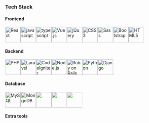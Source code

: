 ### Tech Stack

#### Frontend
<div style="display:flex">
  <img height="50" src="https://github.com/get-icon/geticon/raw/master/icons/react.svg" alt="React" />
  <img height="50" src="https://github.com/get-icon/geticon/raw/master/icons/javascript.svg" alt="javascript" />
  <img height="50" src="https://github.com/get-icon/geticon/raw/master/icons/typescript-icon.svg" alt="typescript" />
  <img height="50" src="https://github.com/get-icon/geticon/raw/master/icons/vue.svg" alt="Vue.js"/>
  <img height="50" src="https://github.com/get-icon/geticon/raw/master/icons/jquery-icon.svg" alt="jQuery" />
  <img height="50" src="https://github.com/get-icon/geticon/raw/master/icons/css-3.svg" alt="CSS3" />
  <img height="50" src="https://github.com/get-icon/geticon/raw/master/icons/sass.svg" alt="Sass" />
  <img height="50" src="https://github.com/get-icon/geticon/raw/master/icons/bootstrap.svg" alt="Bootstrap"/>
  <img height="50" src="https://github.com/get-icon/geticon/raw/master/icons/html-5.svg" alt="HTML5" />
</div>

#### Backend
<div style="display:flex">
  <img height="50" src="https://github.com/get-icon/geticon/raw/master/icons/php.svg" alt="PHP" />
  <img height="50" src="https://github.com/get-icon/geticon/raw/master/icons/laravel.svg" alt="Laravel" />
  <img height="50" src="https://github.com/get-icon/geticon/raw/master/icons/codeigniter.svg" alt="CodeIgniter"/>
  <img height="50" style="background-color:white" src="https://github.com/get-icon/geticon/raw/master/icons/nodejs-icon.svg" alt="Node.js" />
  <!-- <img height="50" src="https://github.com/get-icon/geticon/raw/master/icons/express.svg" alt="Express" /> -->
  <img height="50" src="https://github.com/tomchen/stack-icons/blob/master/logos/rails.svg" alt="Ruby on Rails" />
  <img height="50" src="https://github.com/get-icon/geticon/raw/master/icons/python.svg" alt="Python" />
  <img height="50" src="https://github.com/get-icon/geticon/raw/master/icons/django.svg" alt="Django" />
</div>

#### Database
<div style="display:flex">
<img height="50" src="https://github.com/get-icon/geticon/raw/master/icons/mysql.svg" alt="MySQL"/>
  <img height="50" src="https://github.com/get-icon/geticon/raw/master/icons/mongodb-icon.svg" alt="MongoDB" >
  <img height="50" src="https://github.com/tomchen/stack-icons/blob/master/logos/postgresql.svg">
  <img height="50" src="https://github.com/tomchen/stack-icons/blob/master/logos/mariadb-icon.svg">
  <img height="50" src="https://github.com/tomchen/stack-icons/blob/master/logos/firebase.svg">
</div>


#### Extra tools
<div style="display:flex">

</div>

